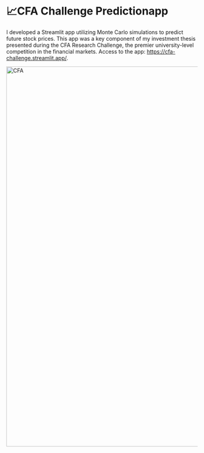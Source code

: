 # 📈**CFA Challenge Predictionapp**

I developed a Streamlit app utilizing Monte Carlo simulations to predict future stock prices. This app was a key component of my investment thesis presented during the CFA Research Challenge, the premier university-level competition in the financial markets. 
Access to the app: https://cfa-challenge.streamlit.app/.

<img src="cfa.gif" alt="CFA" width="1000"/>
